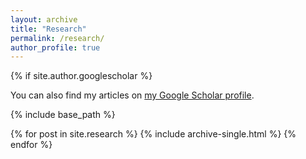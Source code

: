```yaml
---
layout: archive
title: "Research"
permalink: /research/
author_profile: true
---
```


{% if site.author.googlescholar %}
  <div class="wordwrap">You can also find my articles on <a href="{{site.author.googlescholar}}">my Google Scholar profile</a>.</div>


{% include base_path %}

{% for post in site.research %}
  {% include archive-single.html %}
{% endfor %}
